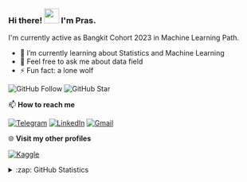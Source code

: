 ### Hi there! <img src="https://raw.githubusercontent.com/MartinHeinz/MartinHeinz/master/wave.gif" width="30px"> I'm Pras.

I'm currently active as Bangkit Cohort 2023 in Machine Learning Path.
- 🌱 I’m currently learning about Statistics and Machine Learning
- 💬 Feel free to ask me about data field
- ⚡ Fun fact: a lone wolf

![GitHub Follow](https://img.shields.io/github/followers/urstatistician.svg?style=social&label=Follow)
![GitHub Star](https://img.shields.io/github/stars/urstatistician?affiliations=OWNER%2CCOLLABORATOR&style=social&label=Star)

📫 **How to reach me**

[![Telegram](https://img.shields.io/badge/--telegram?label=Telegram&logo=telegram&style=social)](https://t.me/periheliumm) 
[![LinkedIn](https://img.shields.io/badge/--linkedin?label=LinkedIn&logo=LinkedIn&style=social)](https://www.linkedin.com/in/prasetyoan)
[![Gmail](https://img.shields.io/badge/--linkedin?label=Gmail&logo=gmail&style=social)](mailto:prasetyoadi02@mail.ugm.ac.id)

🌐 **Visit my other profiles**

[![Kaggle](https://img.shields.io/badge/--kaggle?label=Kaggle&logo=kaggle&style=social)](https://www.kaggle.com/urstatistician/)

<details close>
<summary>:zap: GitHub Statistics</summary>
  <img src="https://github-readme-stats.vercel.app/api?username=urstatistician&show_icons=true&theme=nord" width="400px">
</details>


